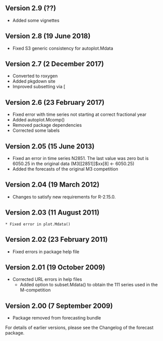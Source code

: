 ## Version 2.9 (??)
  * Added some vignettes

## Version 2.8 (19 June 2018)
  * Fixed S3 generic consistency for autoplot.Mdata

## Version 2.7 (2 December 2017)
  * Converted to roxygen
  * Added pkgdown site
  * Improved subsetting via [

## Version 2.6 (23 February 2017)
  * Fixed error with time series not starting at correct fractional year
  * Added autoplot.Mcomp()
  * Removed package dependencies
  * Corrected some labels

## Version 2.05 (15 June 2013)
  * Fixed an error in time series N2851. The last value was zero but is 6050.25 in the original data (M3[[2851]]$xx[8] <- 6050.25)
  * Added the forecasts of the original M3 competition

## Version 2.04 (19 March 2012)
  * Changes to satisfy new requirements for R-2.15.0.

## Version 2.03 (11 August 2011)
	* Fixed error in plot.Mdata()

## Version 2.02 (23 February 2011)
  * Fixed errors in package help file

## Version 2.01 (19 October 2009)
  * Corrected URL errors in help files
	* Added option to subset.Mdata() to obtain the 111 series
	  used in the M-competition

## Version 2.00 (7 September 2009)
  * Package removed from forecasting bundle

For details of earlier versions, please see the Changelog of
the forecast package.

